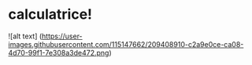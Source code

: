 

# calculatrice!
![alt text] (https://user-images.githubusercontent.com/115147662/209408910-c2a9e0ce-ca08-4d70-99f1-7e308a3de472.png)

